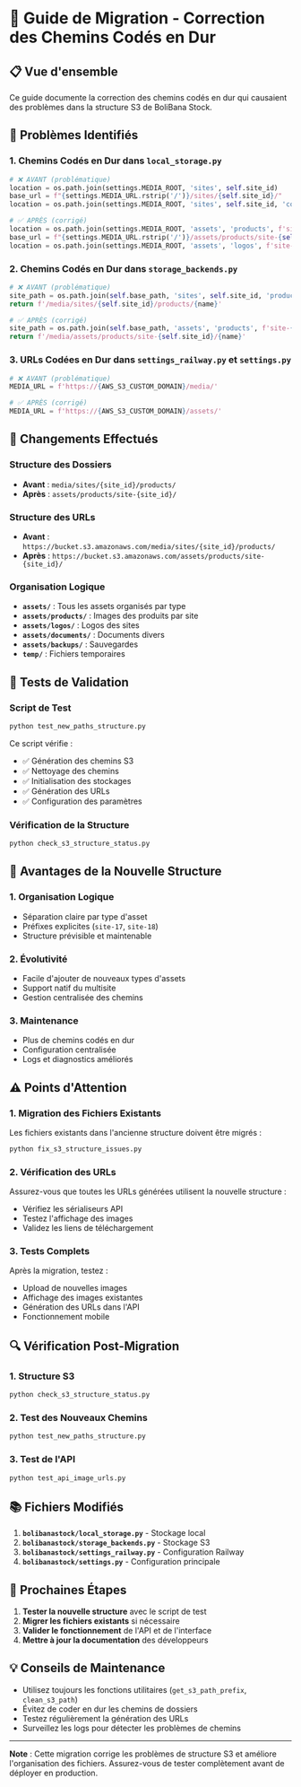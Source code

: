# 🔧 Guide de Migration - Correction des Chemins Codés en Dur

## 📋 Vue d'ensemble

Ce guide documente la correction des chemins codés en dur qui causaient des problèmes dans la structure S3 de BoliBana Stock.

## 🚨 **Problèmes Identifiés**

### 1. **Chemins Codés en Dur dans `local_storage.py`**
```python
# ❌ AVANT (problématique)
location = os.path.join(settings.MEDIA_ROOT, 'sites', self.site_id)
base_url = f"{settings.MEDIA_URL.rstrip('/')}/sites/{self.site_id}/"
location = os.path.join(settings.MEDIA_ROOT, 'sites', self.site_id, 'config')

# ✅ APRÈS (corrigé)
location = os.path.join(settings.MEDIA_ROOT, 'assets', 'products', f'site-{self.site_id}')
base_url = f"{settings.MEDIA_URL.rstrip('/')}/assets/products/site-{self.site_id}/"
location = os.path.join(settings.MEDIA_ROOT, 'assets', 'logos', f'site-{self.site_id}')
```

### 2. **Chemins Codés en Dur dans `storage_backends.py`**
```python
# ❌ AVANT (problématique)
site_path = os.path.join(self.base_path, 'sites', self.site_id, 'products')
return f'/media/sites/{self.site_id}/products/{name}'

# ✅ APRÈS (corrigé)
site_path = os.path.join(self.base_path, 'assets', 'products', f'site-{self.site_id}')
return f'/media/assets/products/site-{self.site_id}/{name}'
```

### 3. **URLs Codées en Dur dans `settings_railway.py` et `settings.py`**
```python
# ❌ AVANT (problématique)
MEDIA_URL = f'https://{AWS_S3_CUSTOM_DOMAIN}/media/'

# ✅ APRÈS (corrigé)
MEDIA_URL = f'https://{AWS_S3_CUSTOM_DOMAIN}/assets/'
```

## 🔄 **Changements Effectués**

### **Structure des Dossiers**
- **Avant** : `media/sites/{site_id}/products/`
- **Après** : `assets/products/site-{site_id}/`

### **Structure des URLs**
- **Avant** : `https://bucket.s3.amazonaws.com/media/sites/{site_id}/products/`
- **Après** : `https://bucket.s3.amazonaws.com/assets/products/site-{site_id}/`

### **Organisation Logique**
- **`assets/`** : Tous les assets organisés par type
- **`assets/products/`** : Images des produits par site
- **`assets/logos/`** : Logos des sites
- **`assets/documents/`** : Documents divers
- **`assets/backups/`** : Sauvegardes
- **`temp/`** : Fichiers temporaires

## 🧪 **Tests de Validation**

### **Script de Test**
```bash
python test_new_paths_structure.py
```

Ce script vérifie :
- ✅ Génération des chemins S3
- ✅ Nettoyage des chemins
- ✅ Initialisation des stockages
- ✅ Génération des URLs
- ✅ Configuration des paramètres

### **Vérification de la Structure**
```bash
python check_s3_structure_status.py
```

## 🚀 **Avantages de la Nouvelle Structure**

### **1. Organisation Logique**
- Séparation claire par type d'asset
- Préfixes explicites (`site-17`, `site-18`)
- Structure prévisible et maintenable

### **2. Évolutivité**
- Facile d'ajouter de nouveaux types d'assets
- Support natif du multisite
- Gestion centralisée des chemins

### **3. Maintenance**
- Plus de chemins codés en dur
- Configuration centralisée
- Logs et diagnostics améliorés

## ⚠️ **Points d'Attention**

### **1. Migration des Fichiers Existants**
Les fichiers existants dans l'ancienne structure doivent être migrés :
```bash
python fix_s3_structure_issues.py
```

### **2. Vérification des URLs**
Assurez-vous que toutes les URLs générées utilisent la nouvelle structure :
- Vérifiez les sérialiseurs API
- Testez l'affichage des images
- Validez les liens de téléchargement

### **3. Tests Complets**
Après la migration, testez :
- Upload de nouvelles images
- Affichage des images existantes
- Génération des URLs dans l'API
- Fonctionnement mobile

## 🔍 **Vérification Post-Migration**

### **1. Structure S3**
```bash
python check_s3_structure_status.py
```

### **2. Test des Nouveaux Chemins**
```bash
python test_new_paths_structure.py
```

### **3. Test de l'API**
```bash
python test_api_image_urls.py
```

## 📚 **Fichiers Modifiés**

1. **`bolibanastock/local_storage.py`** - Stockage local
2. **`bolibanastock/storage_backends.py`** - Stockage S3
3. **`bolibanastock/settings_railway.py`** - Configuration Railway
4. **`bolibanastock/settings.py`** - Configuration principale

## 🎯 **Prochaines Étapes**

1. **Tester la nouvelle structure** avec le script de test
2. **Migrer les fichiers existants** si nécessaire
3. **Valider le fonctionnement** de l'API et de l'interface
4. **Mettre à jour la documentation** des développeurs

## 💡 **Conseils de Maintenance**

- Utilisez toujours les fonctions utilitaires (`get_s3_path_prefix`, `clean_s3_path`)
- Évitez de coder en dur les chemins de dossiers
- Testez régulièrement la génération des URLs
- Surveillez les logs pour détecter les problèmes de chemins

---

**Note** : Cette migration corrige les problèmes de structure S3 et améliore l'organisation des fichiers. Assurez-vous de tester complètement avant de déployer en production.
